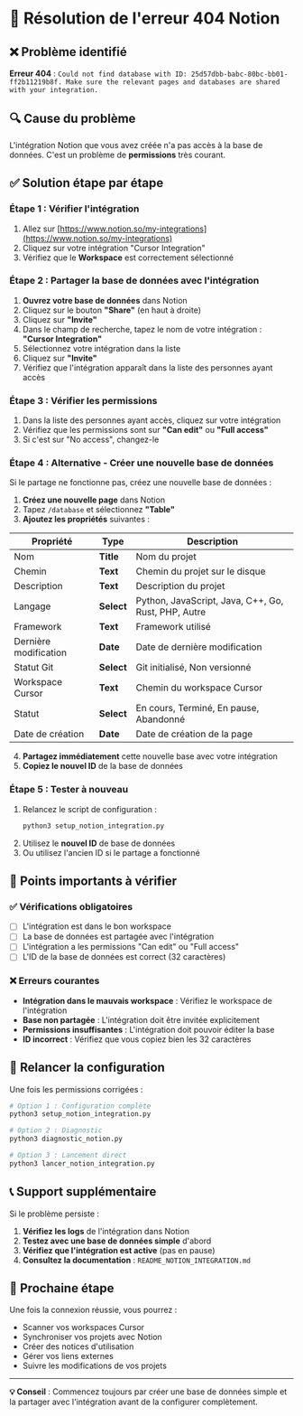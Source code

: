 # 🔧 Résolution de l'erreur 404 Notion

## ❌ Problème identifié

**Erreur 404** : `Could not find database with ID: 25d57dbb-babc-80bc-bb01-ff2b11219b8f. Make sure the relevant pages and databases are shared with your integration.`

## 🔍 Cause du problème

L'intégration Notion que vous avez créée n'a pas accès à la base de données. C'est un problème de **permissions** très courant.

## ✅ Solution étape par étape

### Étape 1 : Vérifier l'intégration
1. Allez sur [https://www.notion.so/my-integrations](https://www.notion.so/my-integrations)
2. Cliquez sur votre intégration "Cursor Integration"
3. Vérifiez que le **Workspace** est correctement sélectionné

### Étape 2 : Partager la base de données avec l'intégration
1. **Ouvrez votre base de données** dans Notion
2. Cliquez sur le bouton **"Share"** (en haut à droite)
3. Cliquez sur **"Invite"**
4. Dans le champ de recherche, tapez le nom de votre intégration : **"Cursor Integration"**
5. Sélectionnez votre intégration dans la liste
6. Cliquez sur **"Invite"**
7. Vérifiez que l'intégration apparaît dans la liste des personnes ayant accès

### Étape 3 : Vérifier les permissions
1. Dans la liste des personnes ayant accès, cliquez sur votre intégration
2. Vérifiez que les permissions sont sur **"Can edit"** ou **"Full access"**
3. Si c'est sur "No access", changez-le

### Étape 4 : Alternative - Créer une nouvelle base de données
Si le partage ne fonctionne pas, créez une nouvelle base de données :

1. **Créez une nouvelle page** dans Notion
2. Tapez `/database` et sélectionnez **"Table"**
3. **Ajoutez les propriétés** suivantes :

| Propriété | Type | Description |
|-----------|------|-------------|
| Nom | **Title** | Nom du projet |
| Chemin | **Text** | Chemin du projet sur le disque |
| Description | **Text** | Description du projet |
| Langage | **Select** | Python, JavaScript, Java, C++, Go, Rust, PHP, Autre |
| Framework | **Text** | Framework utilisé |
| Dernière modification | **Date** | Date de dernière modification |
| Statut Git | **Select** | Git initialisé, Non versionné |
| Workspace Cursor | **Text** | Chemin du workspace Cursor |
| Statut | **Select** | En cours, Terminé, En pause, Abandonné |
| Date de création | **Date** | Date de création de la page |

4. **Partagez immédiatement** cette nouvelle base avec votre intégration
5. **Copiez le nouvel ID** de la base de données

### Étape 5 : Tester à nouveau
1. Relancez le script de configuration :
   ```bash
   python3 setup_notion_integration.py
   ```
2. Utilisez le **nouvel ID** de base de données
3. Ou utilisez l'ancien ID si le partage a fonctionné

## 🚨 Points importants à vérifier

### ✅ Vérifications obligatoires
- [ ] L'intégration est dans le bon workspace
- [ ] La base de données est partagée avec l'intégration
- [ ] L'intégration a les permissions "Can edit" ou "Full access"
- [ ] L'ID de la base de données est correct (32 caractères)

### ❌ Erreurs courantes
- **Intégration dans le mauvais workspace** : Vérifiez le workspace de l'intégration
- **Base non partagée** : L'intégration doit être invitée explicitement
- **Permissions insuffisantes** : L'intégration doit pouvoir éditer la base
- **ID incorrect** : Vérifiez que vous copiez bien les 32 caractères

## 🔄 Relancer la configuration

Une fois les permissions corrigées :

```bash
# Option 1 : Configuration complète
python3 setup_notion_integration.py

# Option 2 : Diagnostic
python3 diagnostic_notion.py

# Option 3 : Lancement direct
python3 lancer_notion_integration.py
```

## 📞 Support supplémentaire

Si le problème persiste :

1. **Vérifiez les logs** de l'intégration dans Notion
2. **Testez avec une base de données simple** d'abord
3. **Vérifiez que l'intégration est active** (pas en pause)
4. **Consultez la documentation** : `README_NOTION_INTEGRATION.md`

## 🎯 Prochaine étape

Une fois la connexion réussie, vous pourrez :
- Scanner vos workspaces Cursor
- Synchroniser vos projets avec Notion
- Créer des notices d'utilisation
- Gérer vos liens externes
- Suivre les modifications de vos projets

---

**💡 Conseil** : Commencez toujours par créer une base de données simple et la partager avec l'intégration avant de la configurer complètement.


